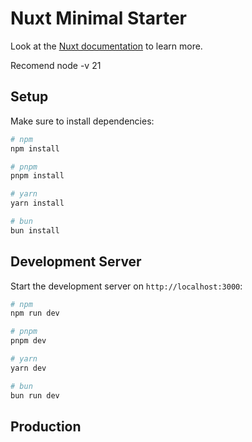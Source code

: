 

# Nuxt Minimal Starter

Look at the [Nuxt documentation](https://nuxt.com/docs/getting-started/introduction) to learn more.

Recomend node -v 21

## Setup

Make sure to install dependencies:

```bash
# npm
npm install

# pnpm
pnpm install

# yarn
yarn install

# bun
bun install
```

## Development Server

Start the development server on `http://localhost:3000`:

```bash
# npm
npm run dev

# pnpm
pnpm dev

# yarn
yarn dev

# bun
bun run dev
```

## Production
